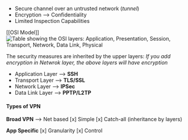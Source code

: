 
- Secure channel over an untrusted network (*tunnel*)
- Encryption --> Confidentiality
- Limited Inspection Capabilities

[[OSI Model]]
![Table showing the OSI layers: Application, Presentation, Session, Transport, Network, Data Link, Physical](https://muirlandoracle.co.uk/wp-content/uploads/2020/02/OSI-Table.png)

The security measures are inherited by the upper layers:
*If you add encryption in Netwrok layer, the above layers will have encryption*

- Application Layer --> **SSH**
- Transport Layer --> **TLS/SSL**
- Network Layer --> **IPSec**
- Data Link Layer --> **PPTP/L2TP**

#### Types of VPN

**Broad VPN**
--> Net based
[x] Simple
[x] Catch-all (inheritance by layers)

**App Specific**
[x] Granularity
[x] Control